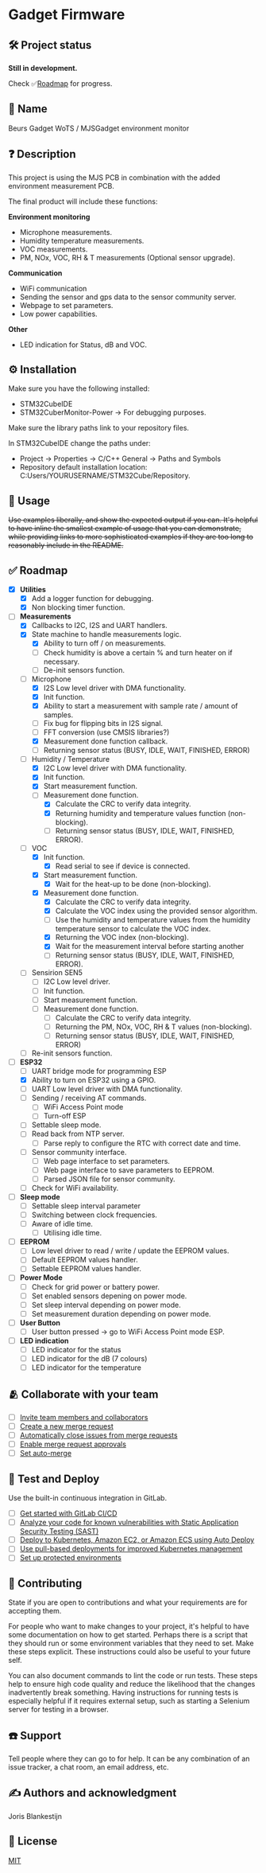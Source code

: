 # Gadget Firmware
## 🛠️ Project status
**Still in development.**

Check ✅[Roadmap](#roadmap) for progress.

## 📇 Name
Beurs Gadget WoTS / MJSGadget environment monitor

## ❓ Description
This project is using the MJS PCB in combination with the added environment measurement PCB. 

The final product will include these functions:

**Environment monitoring**
- Microphone measurements.
- Humidity temperature measurements.
- VOC measurements.
- PM, NOx, VOC, RH & T measurements (Optional sensor upgrade).

**Communication**
- WiFi communication
- Sending the sensor and gps data to the sensor community server.
- Webpage to set parameters.
- Low power capabilities.

**Other**
- LED indication for Status, dB and VOC.

## ⚙️ Installation
Make sure you have the following installed:
- STM32CubeIDE
- STM32CuberMonitor-Power -> For debugging purposes.

Make sure the library paths link to your repository files.

In STM32CubeIDE change the paths under:
- Project -> Properties -> C/C++ General -> Paths and Symbols
- Repository default installation location: C:Users/YOURUSERNAME/STM32Cube/Repository.

## 📗 Usage
~~Use examples liberally, and show the expected output if you can. It's helpful to have inline the smallest example of usage that you can demonstrate, while providing links to more sophisticated examples if they are too long to reasonably include in the README.~~

## ✅ Roadmap 
- [x] **Utilities**
  - [x] Add a logger function for debugging.
  - [x] Non blocking timer function.
- [ ] **Measurements**
  - [x] Callbacks to I2C, I2S and UART handlers.
  - [x] State machine to handle measurements logic.
    - [x] Ability to turn off / on measurements.
    - [ ] Check humidity is above a certain % and turn heater on if necessary.
    - [ ] De-init sensors function.
  - [ ] Microphone
    - [x] I2S Low level driver with DMA functionality.
    - [x] Init function.
    - [x] Ability to start a measurement with sample rate / amount of samples.
    - [ ] Fix bug for flipping bits in I2S signal. 
    - [ ] FFT conversion (use CMSIS libraries?)
    - [x] Measurement done function callback.
    - [ ] Returning sensor status (BUSY, IDLE, WAIT, FINISHED, ERROR)
  - [ ] Humidity / Temperature
    - [x] I2C Low level driver with DMA functionality.
    - [x] Init function.
    - [x] Start measurement function.
    - [ ] Measurement done function.
      - [x] Calculate the CRC to verify data integrity.
      - [x] Returning humidity and temperature values function (non-blocking).
      - [ ] Returning sensor status (BUSY, IDLE, WAIT, FINISHED, ERROR).
  - [ ] VOC
    - [x] Init function.
      - [x] Read serial to see if device is connected.
    - [x] Start measurement function.
      - [x] Wait for the heat-up to be done (non-blocking).
    - [x] Measurement done function.
      - [x] Calculate the CRC to verify data integrity.
      - [x] Calculate the VOC index using the provided sensor algorithm. 
      - [ ] Use the humidity and temperature values from the humidity 
      temperature sensor to calculate the VOC index.
      - [x] Returning the VOC index (non-blocking).
      - [x] Wait for the measurement interval before starting another 
      - [ ] Returning sensor status (BUSY, IDLE, WAIT, FINISHED, ERROR).
  - [ ] Sensirion SEN5
    - [ ] I2C Low level driver.
    - [ ] Init function.
    - [ ] Start measurement function.
    - [ ] Measurement done function.
      - [ ] Calculate the CRC to verify data integrity.
      - [ ] Returning the PM, NOx, VOC, RH & T values (non-blocking).
      - [ ] Returning sensor status (BUSY, IDLE, WAIT, FINISHED, ERROR)
  - [ ] Re-init sensors function.
- [ ] **ESP32**
  - [ ] UART bridge mode for programming ESP
  - [x] Ability to turn on ESP32 using a GPIO.
  - [ ] UART Low level driver with DMA functionality.
  - [ ] Sending / receiving AT commands.
    - [ ] WiFi Access Point mode
    - [ ] Turn-off ESP
  - [ ] Settable sleep mode.
  - [ ] Read back from NTP server.
    - [ ] Parse reply to configure the RTC with correct date and time.
  - [ ] Sensor community interface.
    - [ ] Web page interface to set parameters. 
    - [ ] Web page interface to save parameters to EEPROM.
    - [ ] Parsed JSON file for sensor community.
  - [ ] Check for WiFi availability.  
- [ ] **Sleep mode**
  - [ ] Settable sleep interval parameter
  - [ ] Switching between clock frequencies.
  - [ ] Aware of idle time.
    - [ ] Utilising idle time.
- [ ] **EEPROM**
  - [ ] Low level driver to read / write / update the EEPROM values.
  - [ ] Default EEPROM values handler.
  - [ ] Settable EEPROM values handler.
- [ ] **Power Mode**
  - [ ] Check for grid power or battery power.
  - [ ] Set enabled sensors depening on power mode.
  - [ ] Set sleep interval depending on power mode.
  - [ ] Set measurement duration depending on power mode.
- [ ] **User Button**
  - [ ] User button pressed -> go to WiFi Access Point mode ESP.
- [ ] **LED indication**
  - [ ] LED indicator for the status
  - [ ] LED indicator for the dB (7 colours)
  - [ ] LED indicator for the temperature

## 🫂 Collaborate with your team
- [ ] [Invite team members and collaborators](https://docs.gitlab.com/ee/user/project/members/)
- [ ] [Create a new merge request](https://docs.gitlab.com/ee/user/project/merge_requests/creating_merge_requests.html)
- [ ] [Automatically close issues from merge requests](https://docs.gitlab.com/ee/user/project/issues/managing_issues.html#closing-issues-automatically)
- [ ] [Enable merge request approvals](https://docs.gitlab.com/ee/user/project/merge_requests/approvals/)
- [ ] [Set auto-merge](https://docs.gitlab.com/ee/user/project/merge_requests/merge_when_pipeline_succeeds.html)

## 🧪 Test and Deploy
Use the built-in continuous integration in GitLab.

- [ ] [Get started with GitLab CI/CD](https://docs.gitlab.com/ee/ci/quick_start/index.html)
- [ ] [Analyze your code for known vulnerabilities with Static Application Security Testing (SAST)](https://docs.gitlab.com/ee/user/application_security/sast/)
- [ ] [Deploy to Kubernetes, Amazon EC2, or Amazon ECS using Auto Deploy](https://docs.gitlab.com/ee/topics/autodevops/requirements.html)
- [ ] [Use pull-based deployments for improved Kubernetes management](https://docs.gitlab.com/ee/user/clusters/agent/)
- [ ] [Set up protected environments](https://docs.gitlab.com/ee/ci/environments/protected_environments.html)

## 🤝 Contributing
State if you are open to contributions and what your requirements are for accepting them.

For people who want to make changes to your project, it's helpful to have some documentation on how to get started. Perhaps there is a script that they should run or some environment variables that they need to set. Make these steps explicit. These instructions could also be useful to your future self.

You can also document commands to lint the code or run tests. These steps help to ensure high code quality and reduce the likelihood that the changes inadvertently break something. Having instructions for running tests is especially helpful if it requires external setup, such as starting a Selenium server for testing in a browser.

## ☎️ Support
Tell people where they can go to for help. It can be any combination of an issue tracker, a chat room, an email address, etc.

## ✍️ Authors and acknowledgment
Joris Blankestijn

## 🧾 License
[MIT](https://opensource.org/license/mit)
